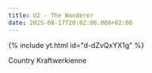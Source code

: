 ```yaml
---
title: U2 - The Wanderer
date: 2025-08-17T20:02:00.000+02:00
---
```



{% include yt.html id="d-dZvQxYX1g" %}

Country Kraftwerkienne
